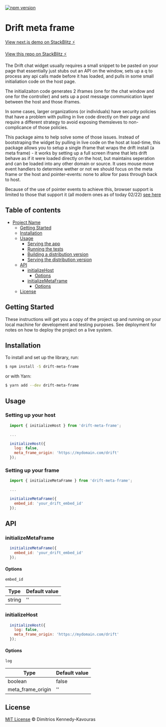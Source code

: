 [![npm version](https://badge.fury.io/js/@plugins.chat%2Fdrift-meta-frame.svg)](https://badge.fury.io/js/@plugins.chat%2Fdrift-meta-frame)

# Drift meta frame

[View next.js demo on StackBlitz ⚡️](https://stackblitz.com/edit/meta-frame-demo)

[View this repo on StackBlitz ⚡️](https://stackblitz.com/edit/drift-meta-frame)

The Drift chat widget usually requires a small snippet to be pasted on your page that essentially just stubs out an API on the window, sets up a q to process any api calls made before it has loaded, and pulls in some small initialiation code on the host page.

The initializaiton code generates 2 iframes (one for the chat window and one for the controller) and sets up a post message communication layer between the host and those iframes.

In some cases, larger organizations (or individuals) have security policies that have a problem with pulling in live code directly on their page and require a different strategy to avoid exposing themsleves to non-complicance of those policies.

This package aims to help solve some of those issues. Instead of bootstraping the widget by pulling in live code on the host at load-time, this package allows you to setup a single iframe that wraps the drift install (a meta frame) - it works by setting up a full screen iframe that lets drift behave as if it were loaded directly on the host, but maintains seperation and can be loaded into any other domain or source. It uses mouse move event handlers to determine wether or not we should focus on the meta frame or the host and pointer-events: none to allow for pass through back to host.

Because of the use of pointer events to achieve this, browser support is limited to those that support it (all modern ones as of today 02/22) [see here](https://caniuse.com/pointer-events)

## Table of contents

- [Project Name](#project-name)
  - [Getting Started](#getting-started)
  - [Installation](#installation)
  - [Usage](#usage)
    - [Serving the app](#serving-the-app)
    - [Running the tests](#running-the-tests)
    - [Building a distribution version](#building-a-distribution-version)
    - [Serving the distribution version](#serving-the-distribution-version)
  - [API](#api)
    - [initializeHost](#initializeHost)
      - [Options](#options)
    - [initializeMetaFrame](#initializeMetaFrame)
      - [Options](#options)
  - [License](#license)

## Getting Started

These instructions will get you a copy of the project up and running on your local machine for development and testing purposes. See deployment for notes on how to deploy the project on a live system.

## Installation

To install and set up the library, run:

```sh
$ npm install -S drift-meta-frame
```

or with Yarn:

```sh
$ yarn add --dev drift-meta-frame
```

## Usage

### Setting up your host

```js
  import { initializeHost } from 'drift-meta-frame';

  ...

  initializeHost({
    log: false,
    meta_frame_origin: 'https://mydomain.com/drift'
  });
```

### Setting up your frame

```js
  import { initializeMetaFrame } from 'drift-meta-frame';

  ...

  initializeMetaFrame({
    embed_id: 'your_drift_embed_id'
  });
```

## API

### initializeMetaFrame

```js
  initializeMetaFrame({
    embed_id: 'your_drift_embed_id'
  });
```

#### Options

`embed_id`

| Type   | Default value |
| ------ | ------------- |
| string | ''            |

### initializeHost

```js
  initializeHost({
    log: false,
    meta_frame_origin: 'https://mydomain.com/drift'
  });
```

#### Options

`log`

| Type              | Default value |
| ----------------- | ------------- |
| boolean           | false         |
| meta_frame_origin | ''            |

## License

[MIT License](LICENSE.md) © Dimitrios Kennedy-Kavouras
